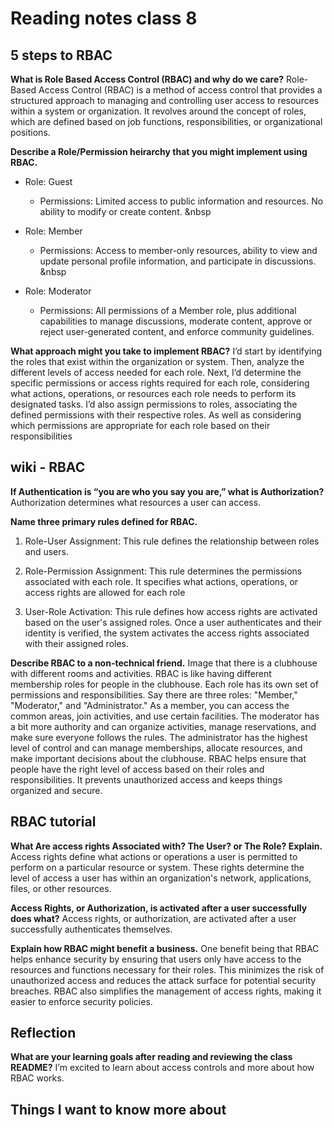 # Reading notes class 8

## 5 steps to RBAC

**What is Role Based Access Control (RBAC) and why do we care?**
Role-Based Access Control (RBAC) is a method of access control that provides a structured approach to managing and controlling user access to resources within a system or organization. It revolves around the concept of roles, which are defined based on job functions, responsibilities, or organizational positions.

**Describe a Role/Permission heirarchy that you might implement using RBAC.**

* Role: Guest
  * Permissions: Limited access to public information and resources. No ability to modify or create content. &nbsp

* Role: Member
  * Permissions: Access to member-only resources, ability to view and update personal profile information, and participate in discussions. &nbsp

* Role: Moderator
  * Permissions: All permissions of a Member role, plus additional capabilities to manage discussions, moderate content, approve or reject user-generated content, and enforce community guidelines.

**What approach might you take to implement RBAC?**
I’d start by identifying the roles that exist within the organization or system. Then, analyze the different levels of access needed for each role.
Next, I’d determine the specific permissions or access rights required for each role, considering what actions, operations, or resources each role needs to perform its designated tasks.
I’d also assign permissions to roles, associating the defined permissions with their respective roles. As well as considering which permissions are appropriate for each role based on their responsibilities

## wiki - RBAC

**If Authentication is “you are who you say you are,” what is Authorization?**
Authorization determines what resources a user can access.

**Name three primary rules defined for RBAC.**

1. Role-User Assignment: This rule defines the relationship between roles and users.

2. Role-Permission Assignment: This rule determines the permissions associated with each role. It specifies what actions, operations, or access rights are allowed for each role

3. User-Role Activation: This rule defines how access rights are activated based on the user's assigned roles. Once a user authenticates and their identity is verified, the system activates the access rights associated with their assigned roles.

**Describe RBAC to a non-technical friend.**
Image that there is a clubhouse with different rooms and activities. RBAC is like having different membership roles for people in the clubhouse. Each role has its own set of permissions and responsibilities. Say there are three roles: "Member," "Moderator," and "Administrator." As a member, you can access the common areas, join activities, and use certain facilities. The moderator has a bit more authority and can organize activities, manage reservations, and make sure everyone follows the rules. The administrator has the highest level of control and can manage memberships, allocate resources, and make important decisions about the clubhouse.
RBAC helps ensure that people have the right level of access based on their roles and responsibilities. It prevents unauthorized access and keeps things organized and secure.

## RBAC tutorial

**What Are access rights Associated with? The User? or The Role? Explain.**
Access rights define what actions or operations a user is permitted to perform on a particular resource or system. These rights determine the level of access a user has within an organization's network, applications, files, or other resources.

**Access Rights, or Authorization, is activated after a user successfully does what?**
Access rights, or authorization, are activated after a user successfully authenticates themselves.

**Explain how RBAC might benefit a business.**
One benefit being that RBAC helps enhance security by ensuring that users only have access to the resources and functions necessary for their roles. This minimizes the risk of unauthorized access and reduces the attack surface for potential security breaches. RBAC also simplifies the management of access rights, making it easier to enforce security policies.

## Reflection

**What are your learning goals after reading and reviewing the class README?**
I’m excited to learn about access controls and more about how RBAC works.

## Things I want to know more about
